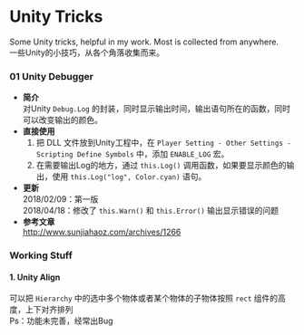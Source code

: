 # Unity Tricks

Some Unity tricks, helpful in my work. Most is collected from anywhere.  
一些Unity的小技巧，从各个角落收集而来。

### 01 Unity Debugger
* **简介**  
对Unity `Debug.Log` 的封装，同时显示输出时间，输出语句所在的函数，同时可以改变输出的颜色。
* **直接使用**  
    1. 把 DLL 文件放到Unity工程中，在 `Player Setting - Other Settings - Scripting Define Symbols` 中，添加 `ENABLE_LOG` 宏。
    2. 在需要输出Log的地方，通过 `this.Log()` 调用函数，如果要显示颜色的输出，使用 `this.Log("log", Color.cyan)` 语句。
* **更新**  
2018/02/09：第一版  
2018/04/18：修改了 `this.Warn()` 和 `this.Error()` 输出显示错误的问题  
* **参考文章**  
http://www.sunjiahaoz.com/archives/1266

### Working Stuff
#### 1. Unity Align  
可以把 `Hierarchy` 中的选中多个物体或者某个物体的子物体按照 `rect` 组件的高度，上下对齐排列  
Ps：功能未完善，经常出Bug
